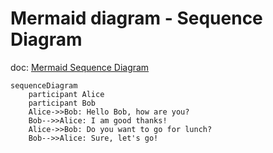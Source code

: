 # Mermaid diagram - Sequence Diagram

doc: [Mermaid Sequence Diagram](https://mermaid.js.org/syntax/sequenceDiagram.html)

```mermaid
sequenceDiagram
    participant Alice
    participant Bob
    Alice->>Bob: Hello Bob, how are you?
    Bob-->>Alice: I am good thanks!
    Alice->>Bob: Do you want to go for lunch?
    Bob-->>Alice: Sure, let's go!
```
